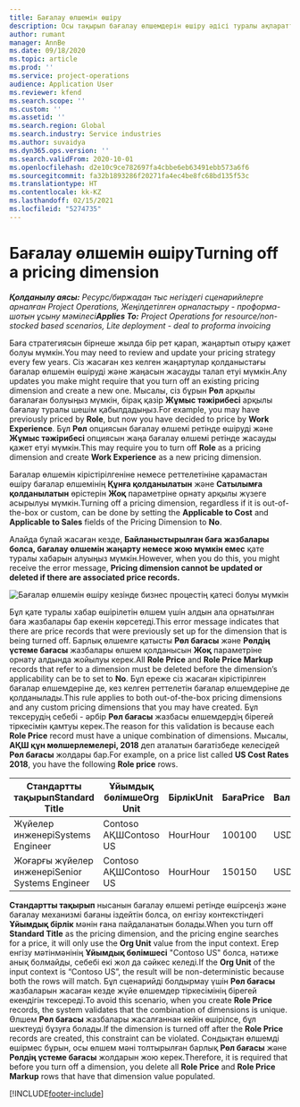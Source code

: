 ```yaml
---
title: Бағалау өлшемін өшіру
description: Осы тақырып бағалау өлшемдерін өшіру әдісі туралы ақпаратты ұсынады.
author: rumant
manager: AnnBe
ms.date: 09/18/2020
ms.topic: article
ms.prod: ''
ms.service: project-operations
audience: Application User
ms.reviewer: kfend
ms.search.scope: ''
ms.custom: ''
ms.assetid: ''
ms.search.region: Global
ms.search.industry: Service industries
ms.author: suvaidya
ms.dyn365.ops.version: ''
ms.search.validFrom: 2020-10-01
ms.openlocfilehash: d2e10c9ce782697fa4cbbe6eb63491ebb573a6f6
ms.sourcegitcommit: fa32b1893286f20271fa4ec4be8fc68bd135f53c
ms.translationtype: HT
ms.contentlocale: kk-KZ
ms.lasthandoff: 02/15/2021
ms.locfileid: "5274735"
---
```

# <a name="turning-off-a-pricing-dimension"></a><span data-ttu-id="cab23-103">Бағалау өлшемін өшіру</span><span class="sxs-lookup"><span data-stu-id="cab23-103">Turning off a pricing dimension</span></span>

<span data-ttu-id="cab23-104">_**Қолданылу аясы:** Ресурс/биржадан тыс негіздегі сценарийлерге арналған Project Operations, Жеңілдетілген орналастыру - проформа-шотын ұсыну мәмілесі_</span><span class="sxs-lookup"><span data-stu-id="cab23-104">_**Applies To:** Project Operations for resource/non-stocked based scenarios, Lite deployment - deal to proforma invoicing_</span></span>

<span data-ttu-id="cab23-105">Баға стратегиясын бірнеше жылда бір рет қарап, жаңартып отыру қажет болуы мүмкін.</span><span class="sxs-lookup"><span data-stu-id="cab23-105">You may need to review and update your pricing strategy every few years.</span></span> <span data-ttu-id="cab23-106">Сіз жасаған кез келген жаңартулар қолданыстағы бағалар өлшемін өшіруді және жаңасын жасауды талап етуі мүмкін.</span><span class="sxs-lookup"><span data-stu-id="cab23-106">Any updates you make might require that you turn off an existing pricing dimension and create a new one.</span></span> <span data-ttu-id="cab23-107">Мысалы, сіз бұрын **Рөл** арқылы бағалаған болуыңыз мүмкін, бірақ қазір **Жұмыс тәжірибесі** арқылы бағалау туралы шешім қабылдадыңыз.</span><span class="sxs-lookup"><span data-stu-id="cab23-107">For example, you may have previously priced by **Role**, but now you have decided to price by **Work Experience**.</span></span> <span data-ttu-id="cab23-108">Бұл **Рөл** опциясын бағалау өлшемі ретінде өшіруді және **Жұмыс тәжірибесі** опциясын жаңа бағалау өлшемі ретінде жасауды қажет етуі мүмкін.</span><span class="sxs-lookup"><span data-stu-id="cab23-108">This may require you to turn off **Role** as a pricing dimension and create **Work Experience** as a new pricing dimension.</span></span> 

<span data-ttu-id="cab23-109">Бағалар өлшемін кірістірілгеніне немесе реттелетініне қарамастан өшіру бағалар өлшемінің **Құнға қолданылатын** және **Сатылымға қолданылатын** өрістерін **Жоқ** параметріне орнату арқылы жүзеге асырылуы мүмкін.</span><span class="sxs-lookup"><span data-stu-id="cab23-109">Turning off a pricing dimension, regardless if it is out-of-the-box or custom, can be done by setting the **Applicable to Cost** and **Applicable to Sales** fields of the Pricing Dimension to **No**.</span></span>

<span data-ttu-id="cab23-110">Алайда бұлай жасаған кезде, **Байланыстырылған баға жазбалары болса, бағалау өлшемін жаңарту немесе жою мүмкін емес** қате туралы хабарын алуыңыз мүмкін.</span><span class="sxs-lookup"><span data-stu-id="cab23-110">However, when you do this, you might receive the error message, **Pricing dimension cannot be updated or deleted if there are associated price records.**</span></span>

![Бағалар өлшемін өшіру кезінде бизнес процестің қатесі болуы мүмкін](media/Business-Process-Error.png)

<span data-ttu-id="cab23-112">Бұл қате туралы хабар өшірілетін өлшем үшін алдын ала орнатылған баға жазбалары бар екенін көрсетеді.</span><span class="sxs-lookup"><span data-stu-id="cab23-112">This error message indicates that there are price records that were previously set up for the dimension that is being turned off.</span></span> <span data-ttu-id="cab23-113">Барлық өлшемге қатысты **Рөл бағасы** және **Рөлдің үстеме бағасы** жазбалары өлшем қолданысын **Жоқ** параметріне орнату алдында жойылуы керек.</span><span class="sxs-lookup"><span data-stu-id="cab23-113">All **Role Price** and **Role Price Markup** records that refer to a dimension must be deleted before the dimension’s applicability can be to set to **No**.</span></span> <span data-ttu-id="cab23-114">Бұл ереже сіз жасаған кірістірілген бағалар өлшемдеріне де, кез келген реттелетін бағалар өлшемдеріне де қолданылады.</span><span class="sxs-lookup"><span data-stu-id="cab23-114">This rule applies to both out-of-the-box pricing dimensions and any custom pricing dimensions that you may have created.</span></span> <span data-ttu-id="cab23-115">Бұл тексерудің себебі - әрбір **Рөл бағасы** жазбасы өлшемдердің бірегей тіркесімін қамтуы керек.</span><span class="sxs-lookup"><span data-stu-id="cab23-115">The reason for this validation is because each **Role Price** record must have a unique combination of dimensions.</span></span> <span data-ttu-id="cab23-116">Мысалы, **АҚШ құн мөлшерлемелері, 2018** деп аталатын бағатізбеде келесідей **Рөл бағасы** жолдары бар.</span><span class="sxs-lookup"><span data-stu-id="cab23-116">For example, on a price list called **US Cost Rates 2018**, you have the following **Role price** rows.</span></span> 

| <span data-ttu-id="cab23-117">Стандартты тақырып</span><span class="sxs-lookup"><span data-stu-id="cab23-117">Standard Title</span></span>         | <span data-ttu-id="cab23-118">Ұйымдық бөлімше</span><span class="sxs-lookup"><span data-stu-id="cab23-118">Org Unit</span></span>    |<span data-ttu-id="cab23-119">Бірлік</span><span class="sxs-lookup"><span data-stu-id="cab23-119">Unit</span></span>   |<span data-ttu-id="cab23-120">Баға</span><span class="sxs-lookup"><span data-stu-id="cab23-120">Price</span></span>  |<span data-ttu-id="cab23-121">Валюта</span><span class="sxs-lookup"><span data-stu-id="cab23-121">Currency</span></span>  |
| -----------------------|-------------|-------|-------|----------|
| <span data-ttu-id="cab23-122">Жүйелер инженері</span><span class="sxs-lookup"><span data-stu-id="cab23-122">Systems Engineer</span></span>|<span data-ttu-id="cab23-123">Contoso АҚШ</span><span class="sxs-lookup"><span data-stu-id="cab23-123">Contoso US</span></span>|<span data-ttu-id="cab23-124">Hour</span><span class="sxs-lookup"><span data-stu-id="cab23-124">Hour</span></span>| <span data-ttu-id="cab23-125">100</span><span class="sxs-lookup"><span data-stu-id="cab23-125">100</span></span>|<span data-ttu-id="cab23-126">USD</span><span class="sxs-lookup"><span data-stu-id="cab23-126">USD</span></span>|
| <span data-ttu-id="cab23-127">Жоғарғы жүйелер инженері</span><span class="sxs-lookup"><span data-stu-id="cab23-127">Senior Systems Engineer</span></span>|<span data-ttu-id="cab23-128">Contoso АҚШ</span><span class="sxs-lookup"><span data-stu-id="cab23-128">Contoso US</span></span>|<span data-ttu-id="cab23-129">Hour</span><span class="sxs-lookup"><span data-stu-id="cab23-129">Hour</span></span>| <span data-ttu-id="cab23-130">150</span><span class="sxs-lookup"><span data-stu-id="cab23-130">150</span></span>| <span data-ttu-id="cab23-131">USD</span><span class="sxs-lookup"><span data-stu-id="cab23-131">USD</span></span>|


<span data-ttu-id="cab23-132">**Стандартты тақырып** нысанын бағалау өлшемі ретінде өшірсеңіз және бағалау механизмі бағаны іздейтін болса, ол енгізу контекстіндегі **Ұйымдық бірлік** мәнін ғана пайдаланатын болады.</span><span class="sxs-lookup"><span data-stu-id="cab23-132">When you turn off **Standard Title** as the pricing dimension, and the pricing engine searches for a price, it will only use the **Org Unit** value from the input context.</span></span> <span data-ttu-id="cab23-133">Егер енгізу мәтінмәнінің **Ұйымдық бөлімшесі** "Contoso US" болса, нәтиже анық болмайды, себебі екі жол да сәйкес келеді.</span><span class="sxs-lookup"><span data-stu-id="cab23-133">If the **Org Unit** of the input context is “Contoso US”, the result will be non-deterministic because both the rows will match.</span></span> <span data-ttu-id="cab23-134">Бұл сценарийді болдырмау үшін **Рөл бағасы** жазбаларын жасаған кезде жүйе өлшемдер тіркесімінің бірегей екендігін тексереді.</span><span class="sxs-lookup"><span data-stu-id="cab23-134">To avoid this scenario, when you create **Role Price** records, the system validates that the combination of dimensions is unique.</span></span> <span data-ttu-id="cab23-135">Өлшем **Рөл бағасы** жазбалары жасалғаннан кейін өшірілсе, бұл шектеуді бұзуға болады.</span><span class="sxs-lookup"><span data-stu-id="cab23-135">If the dimension is turned off after the **Role Price** records are created, this constraint can be violated.</span></span> <span data-ttu-id="cab23-136">Сондықтан өлшемді өшірмес бұрын, осы өлшем мәні толтырылған барлық **Рөл бағасы** және **Рөлдің үстеме бағасы** жолдарын жою керек.</span><span class="sxs-lookup"><span data-stu-id="cab23-136">Therefore, it is required that before you turn off a dimension, you delete all **Role Price** and **Role Price Markup** rows that have that dimension value populated.</span></span>


[!INCLUDE[footer-include](../includes/footer-banner.md)]